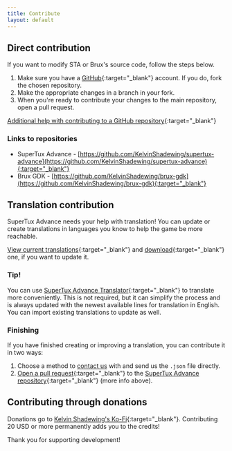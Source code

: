 ```yaml
---
title: Contribute
layout: default
---
```


<h2 class="less-spacing-top">Direct contribution</h2>

If you want to modify STA or Brux's source code, follow the steps below.

1. Make sure you have a [GitHub](https://github.com){:target="_blank"} account. If you do, fork the chosen repository.
2. Make the appropriate changes in a branch in your fork.
3. When you're ready to contribute your changes to the main repository, open a pull request.

[Additional help with contributing to a GitHub repository](https://docs.github.com/en/get-started/quickstart/contributing-to-projects){:target="_blank"}

### Links to repositories

* SuperTux Advance - [https://github.com/KelvinShadewing/supertux-advance](https://github.com/KelvinShadewing/supertux-advance){:target="_blank"}
* Brux GDK - [https://github.com/KelvinShadewing/brux-gdk](https://github.com/KelvinShadewing/brux-gdk){:target="_blank"}

## Translation contribution

SuperTux Advance needs your help with translation! You can update or create translations in languages you know to help the game be more reachable.

[View current translations](https://github.com/KelvinShadewing/supertux-advance/tree/main/lang){:target="_blank"} and [download](https://stackoverflow.com/questions/4604663/download-single-files-from-github){:target="_blank"} one, if you want to update it.

### Tip!
You can use [SuperTux Advance Translator](https://vankata453.github.io/sta-translator/){:target="_blank"} to translate more conveniently. This is not required, but it can simplify the process and is always updated with the newest available lines for translation in English. You can import existing translations to update as well.

### Finishing
If you have finished creating or improving a translation, you can contribute it in two ways:

1. Choose a method to [contact us](/contact) with and send us the `.json` file directly.
2. [Open a pull request](https://docs.github.com/en/pull-requests/collaborating-with-pull-requests/proposing-changes-to-your-work-with-pull-requests/creating-a-pull-request){:target="_blank"} to the [SuperTux Advance repository](https://github.com/KelvinShadewing/supertux-advance){:target="_blank"} (more info above).

## Contributing through donations

Donations go to [Kelvin Shadewing's Ko-Fi](https://ko-fi.com/kelvinshadewing){:target="_blank"}. Contributing 20 USD or more permanently adds you to the credits!

Thank you for supporting development!